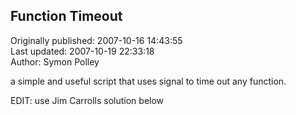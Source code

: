 ## Function Timeout  
Originally published: 2007-10-16 14:43:55  
Last updated: 2007-10-19 22:33:18  
Author: Symon Polley  
  
a simple and useful script that uses signal to time out any function.

EDIT: use Jim Carrolls solution below